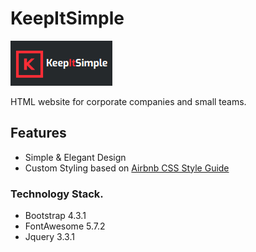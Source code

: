 # KeepItSimple
![alt text](/assets/images/logo.png "KeepItSimple Logo")

HTML website for corporate companies and small teams.

## Features
- Simple & Elegant Design
- Custom Styling based on [Airbnb CSS Style Guide](https://github.com/airbnb/css)


### Technology Stack.
- Bootstrap 4.3.1
- FontAwesome 5.7.2
- Jquery 3.3.1